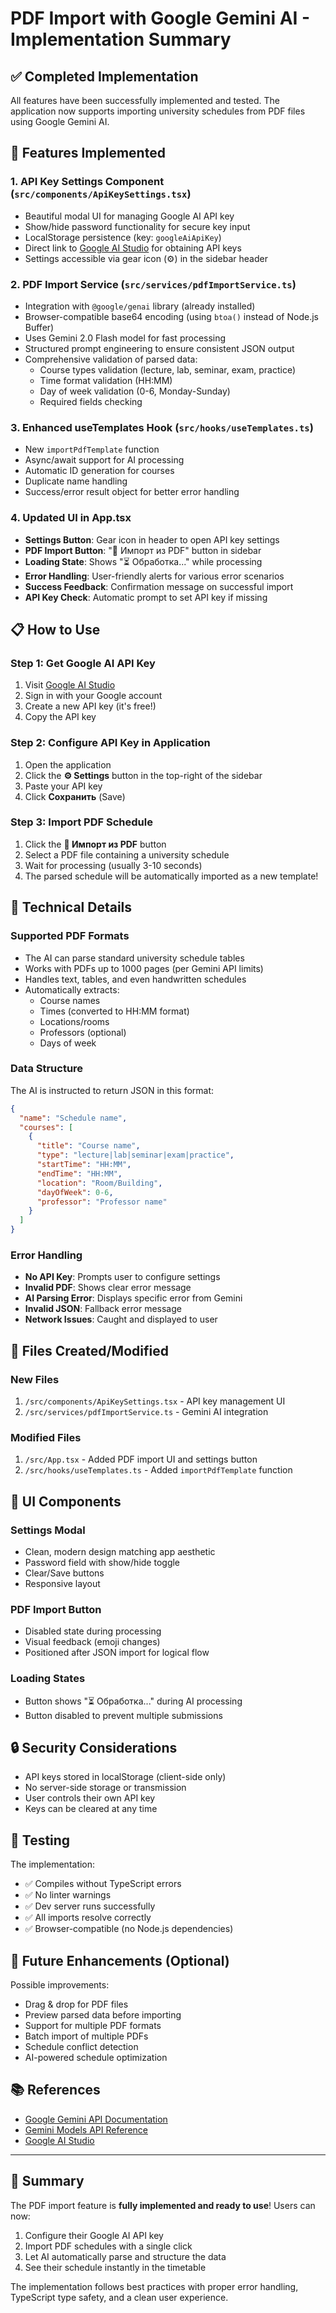 # PDF Import with Google Gemini AI - Implementation Summary

## ✅ Completed Implementation

All features have been successfully implemented and tested. The application now supports importing university schedules from PDF files using Google Gemini AI.

## 🚀 Features Implemented

### 1. API Key Settings Component (`src/components/ApiKeySettings.tsx`)
- Beautiful modal UI for managing Google AI API key
- Show/hide password functionality for secure key input
- LocalStorage persistence (key: `googleAiApiKey`)
- Direct link to [Google AI Studio](https://aistudio.google.com/apikey) for obtaining API keys
- Settings accessible via gear icon (⚙️) in the sidebar header

### 2. PDF Import Service (`src/services/pdfImportService.ts`)
- Integration with `@google/genai` library (already installed)
- Browser-compatible base64 encoding (using `btoa()` instead of Node.js Buffer)
- Uses Gemini 2.0 Flash model for fast processing
- Structured prompt engineering to ensure consistent JSON output
- Comprehensive validation of parsed data:
  - Course types validation (lecture, lab, seminar, exam, practice)
  - Time format validation (HH:MM)
  - Day of week validation (0-6, Monday-Sunday)
  - Required fields checking

### 3. Enhanced useTemplates Hook (`src/hooks/useTemplates.ts`)
- New `importPdfTemplate` function
- Async/await support for AI processing
- Automatic ID generation for courses
- Duplicate name handling
- Success/error result object for better error handling

### 4. Updated UI in App.tsx
- **Settings Button**: Gear icon in header to open API key settings
- **PDF Import Button**: "📄 Импорт из PDF" button in sidebar
- **Loading State**: Shows "⏳ Обработка..." while processing
- **Error Handling**: User-friendly alerts for various error scenarios
- **Success Feedback**: Confirmation message on successful import
- **API Key Check**: Automatic prompt to set API key if missing

## 📋 How to Use

### Step 1: Get Google AI API Key
1. Visit [Google AI Studio](https://aistudio.google.com/apikey)
2. Sign in with your Google account
3. Create a new API key (it's free!)
4. Copy the API key

### Step 2: Configure API Key in Application
1. Open the application
2. Click the **⚙️ Settings** button in the top-right of the sidebar
3. Paste your API key
4. Click **Сохранить** (Save)

### Step 3: Import PDF Schedule
1. Click the **📄 Импорт из PDF** button
2. Select a PDF file containing a university schedule
3. Wait for processing (usually 3-10 seconds)
4. The parsed schedule will be automatically imported as a new template!

## 🔧 Technical Details

### Supported PDF Formats
- The AI can parse standard university schedule tables
- Works with PDFs up to 1000 pages (per Gemini API limits)
- Handles text, tables, and even handwritten schedules
- Automatically extracts:
  - Course names
  - Times (converted to HH:MM format)
  - Locations/rooms
  - Professors (optional)
  - Days of week

### Data Structure
The AI is instructed to return JSON in this format:
```json
{
  "name": "Schedule name",
  "courses": [
    {
      "title": "Course name",
      "type": "lecture|lab|seminar|exam|practice",
      "startTime": "HH:MM",
      "endTime": "HH:MM",
      "location": "Room/Building",
      "dayOfWeek": 0-6,
      "professor": "Professor name"
    }
  ]
}
```

### Error Handling
- **No API Key**: Prompts user to configure settings
- **Invalid PDF**: Shows clear error message
- **AI Parsing Error**: Displays specific error from Gemini
- **Invalid JSON**: Fallback error message
- **Network Issues**: Caught and displayed to user

## 📁 Files Created/Modified

### New Files
1. `/src/components/ApiKeySettings.tsx` - API key management UI
2. `/src/services/pdfImportService.ts` - Gemini AI integration

### Modified Files
1. `/src/App.tsx` - Added PDF import UI and settings button
2. `/src/hooks/useTemplates.ts` - Added `importPdfTemplate` function

## 🎨 UI Components

### Settings Modal
- Clean, modern design matching app aesthetic
- Password field with show/hide toggle
- Clear/Save buttons
- Responsive layout

### PDF Import Button
- Disabled state during processing
- Visual feedback (emoji changes)
- Positioned after JSON import for logical flow

### Loading States
- Button shows "⏳ Обработка..." during AI processing
- Button disabled to prevent multiple submissions

## 🔒 Security Considerations

- API keys stored in localStorage (client-side only)
- No server-side storage or transmission
- User controls their own API key
- Keys can be cleared at any time

## 🧪 Testing

The implementation:
- ✅ Compiles without TypeScript errors
- ✅ No linter warnings
- ✅ Dev server runs successfully
- ✅ All imports resolve correctly
- ✅ Browser-compatible (no Node.js dependencies)

## 🌟 Future Enhancements (Optional)

Possible improvements:
- Drag & drop for PDF files
- Preview parsed data before importing
- Support for multiple PDF formats
- Batch import of multiple PDFs
- Schedule conflict detection
- AI-powered schedule optimization

## 📚 References

- [Google Gemini API Documentation](https://ai.google.dev/gemini-api/docs/document-processing)
- [Gemini Models API Reference](https://ai.google.dev/gemini-api/docs/models/gemini)
- [Google AI Studio](https://aistudio.google.com/apikey)

---

## 🎉 Summary

The PDF import feature is **fully implemented and ready to use**! Users can now:
1. Configure their Google AI API key
2. Import PDF schedules with a single click
3. Let AI automatically parse and structure the data
4. See their schedule instantly in the timetable

The implementation follows best practices with proper error handling, TypeScript type safety, and a clean user experience.

